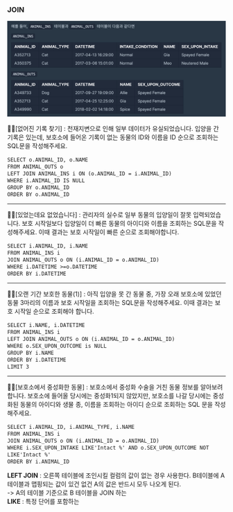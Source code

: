 ### JOIN

![table_ins_outs](../img/table_ins_outs.png)

✍🏻[없어진 기록 찾기]
: 천재지변으로 인해 일부 데이터가 유실되었습니다. 입양을 간 기록은 있는데, 보호소에 들어온 기록이 없는 동물의 ID와 이름을 ID 순으로 조회하는 SQL문을 작성해주세요.

```
SELECT o.ANIMAL_ID, o.NAME
FROM ANIMAL_OUTS o
LEFT JOIN ANIMAL_INS i ON (o.ANIMAL_ID = i.ANIMAL_ID)
WHERE i.ANIMAL_ID IS NULL
GROUP BY o.ANIMAL_ID
ORDER BY o.ANIMAL_ID
```
<hr/>
✍🏻[있었는데요 없었습니다]
: 관리자의 실수로 일부 동물의 입양일이 잘못 입력되었습니다. 보호 시작일보다 입양일이 더 빠른 동물의 아이디와 이름을 조회하는 SQL문을 작성해주세요. 이때 결과는 보호 시작일이 빠른 순으로 조회해야합니다.

```
SELECT i.ANIMAL_ID, i.NAME
FROM ANIMAL_INS i
JOIN ANIMAL_OUTS o ON (i.ANIMAL_ID = o.ANIMAL_ID)
WHERE i.DATETIME >=o.DATETIME
ORDER BY i.DATETIME
```
<hr/>
✍🏻[오랜 기간 보호한 동물(1)]
: 아직 입양을 못 간 동물 중, 가장 오래 보호소에 있었던 동물 3마리의 이름과 보호 시작일을 조회하는 SQL문을 작성해주세요. 이때 결과는 보호 시작일 순으로 조회해야 합니다.

```
SELECT i.NAME, i.DATETIME
FROM ANIMAL_INS i
LEFT JOIN ANIMAL_OUTS o ON (i.ANIMAL_ID = o.ANIMAL_ID)
WHERE o.SEX_UPON_OUTCOME is NULL
GROUP BY i.NAME
ORDER BY i.DATETIME 
LIMIT 3
```
<hr/>
✍🏻[보호소에서 중성화한 동물]
: 보호소에서 중성화 수술을 거친 동물 정보를 알아보려 합니다. 보호소에 들어올 당시에는 중성화1되지 않았지만, 보호소를 나갈 당시에는 중성화된 동물의 아이디와 생물 종, 이름을 조회하는 아이디 순으로 조회하는 SQL 문을 작성해주세요.

```
SELECT i.ANIMAL_ID, i.ANIMAL_TYPE, i.NAME
FROM ANIMAL_INS i
JOIN ANIMAL_OUTS o ON (i.ANIMAL_ID = o.ANIMAL_ID)
WHERE i.SEX_UPON_INTAKE LIKE'Intact %' AND o.SEX_UPON_OUTCOME NOT LIKE'Intact %'
ORDER BY i.ANIMAL_ID
```

**LEFT JOIN** : 오른쪽 테이블에 조인시킬 컬럼의 값이 없는 경우 사용한다. B테이블에 A테이블과 맵핑되는 값이 있건 없건 A의 값은 반드시 모두 나오게 된다.  
-> A의 테이블 기준으로 B 테이블을 JOIN 하는  
**LIKE** : 특정 단어를 포함하는 
